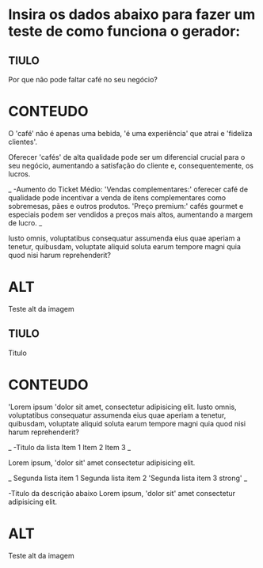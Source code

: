 # Insira os dados abaixo para fazer um teste de como funciona o gerador:

## TIULO
Por que não pode faltar café no seu negócio?

# CONTEUDO
O 'café' não é apenas uma bebida, 'é uma experiência' que atrai e 'fideliza clientes'.

Oferecer 'cafés' de alta qualidade pode ser um diferencial crucial para o seu negócio, aumentando a satisfação do cliente e, consequentemente, os lucros.

_
-Aumento do Ticket Médio:
'Vendas complementares:' oferecer café de qualidade pode incentivar a venda de itens complementares como sobremesas, pães e outros produtos.
'Preço premium:' cafés gourmet e especiais podem ser vendidos a preços mais altos, aumentando a margem de lucro.
_

Iusto omnis, voluptatibus consequatur assumenda eius quae aperiam a tenetur, quibusdam, voluptate aliquid soluta earum tempore magni quia quod nisi harum reprehenderit?

# ALT
Teste alt da imagem

## TIULO
Titulo

# CONTEUDO
'Lorem ipsum 'dolor sit amet, consectetur adipisicing elit. Iusto omnis, voluptatibus consequatur assumenda eius quae aperiam a tenetur, quibusdam, voluptate aliquid soluta earum tempore magni quia quod nisi harum reprehenderit?

_
-Titulo da lista
Item 1
Item 2
Item 3
_ 

Lorem ipsum, 'dolor sit' amet consectetur adipisicing elit.

_ 
Segunda lista item 1
Segunda lista item 2
'Segunda lista item 3 strong'
_

-Titulo da descrição abaixo
Lorem ipsum, 'dolor sit' amet consectetur adipisicing elit.

# ALT
Teste alt da imagem